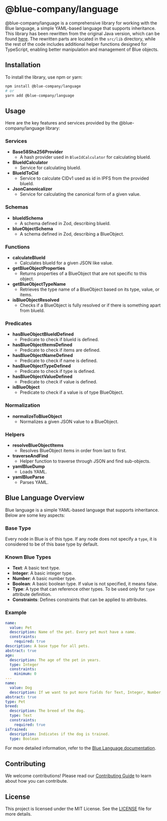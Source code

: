 # @blue-company/language

@blue-company/language is a comprehensive library for working with the Blue language, a simple YAML-based language that supports inheritance. This library has been rewritten from the original Java version, which can be found [here](https://github.com/bluecontract/blue-language-java). The rewritten parts are located in the `src/lib` directory, while the rest of the code includes additional helper functions designed for TypeScript, enabling better manipulation and management of Blue objects.

## Installation

To install the library, use npm or yarn:

```bash
npm install @blue-company/language
# or
yarn add @blue-company/language
```

## Usage

Here are the key features and services provided by the @blue-company/language library:

### Services

- **Base58Sha256Provider**
  - A hash provider used in `BlueIdCalculator` for calculating blueId.
- **BlueIdCalculator**
  - Service for calculating blueId.
- **BlueIdToCid**
  - Service to calculate CIDv1 used as id in IPFS from the provided blueId.
- **JsonCanonicalizer**
  - Service for calculating the canonical form of a given value.

### Schemas

- **blueIdSchema**
  - A schema defined in Zod, describing blueId.
- **blueObjectSchema**
  - A schema defined in Zod, describing a BlueObject.

### Functions

- **calculateBlueId**
  - Calculates blueId for a given JSON like value.
- **getBlueObjectProperties**
  - Returns properties of a BlueObject that are not specific to this object.
- **getBlueObjectTypeName**
  - Retrieves the type name of a BlueObject based on its type, value, or items.
- **isBlueObjectResolved**
  - Checks if a BlueObject is fully resolved or if there is something apart from blueId.

### Predicates

- **hasBlueObjectBlueIdDefined**
  - Predicate to check if blueId is defined.
- **hasBlueObjectItemsDefined**
  - Predicate to check if items are defined.
- **hasBlueObjectNameDefined**
  - Predicate to check if name is defined.
- **hasBlueObjectTypeDefined**
  - Predicate to check if type is defined.
- **hasBlueObjectValueDefined**
  - Predicate to check if value is defined.
- **isBlueObject**
  - Predicate to check if a value is of type BlueObject.

### Normalization

- **normalizeToBlueObject**
  - Normalizes a given JSON value to a BlueObject.

### Helpers

- **resolveBlueObjectItems**
  - Resolves BlueObject items in order from last to first.
- **traverseAndFind**
  - Helper function to traverse through JSON and find sub-objects.
- **yamlBlueDump**
  - Loads YAML.
- **yamlBlueParse**
  - Parses YAML.

## Blue Language Overview

Blue language is a simple YAML-based language that supports inheritance. Below are some key aspects:

### Base Type

Every node in Blue is of this type. If any node does not specify a `type`, it is considered to be of this base type by default.

### Known Blue Types

- **Text**: A basic text type.
- **Integer**: A basic integer type.
- **Number**: A basic number type.
- **Boolean**: A basic boolean type. If value is not specified, it means false.
- **Type**: A type that can reference other types. To be used only for `type` attribute definition.
- **Constraints**: Defines constraints that can be applied to attributes.

### Example

```yaml
name:
  value: Pet
  description: Name of the pet. Every pet must have a name.
  constraints:
    required: true
description: A base type for all pets.
abstract: true
age:
  description: The age of the pet in years.
  type: Integer
  constraints:
    minimum: 0
---
name:
  value: Dog
  description: If we want to put more fields for Text, Integer, Number, Boolean, or Type elements, we can use `value` instead of inline approach like everywhere else here.
abstract: true
type: Pet
breed:
  description: The breed of the dog.
  type: Text
  constraints:
    required: true
isTrained:
  description: Indicates if the dog is trained.
  type: Boolean
```

For more detailed information, refer to the [Blue Language documentation](https://github.com/bluecontract/blue-language-java).

## Contributing

We welcome contributions! Please read our [Contributing Guide](https://github.com/bluecontract/blue-js/blob/main/CONTRIBUTING.md) to learn about how you can contribute.

## License

This project is licensed under the MIT License. See the [LICENSE](LICENSE) file for more details.
